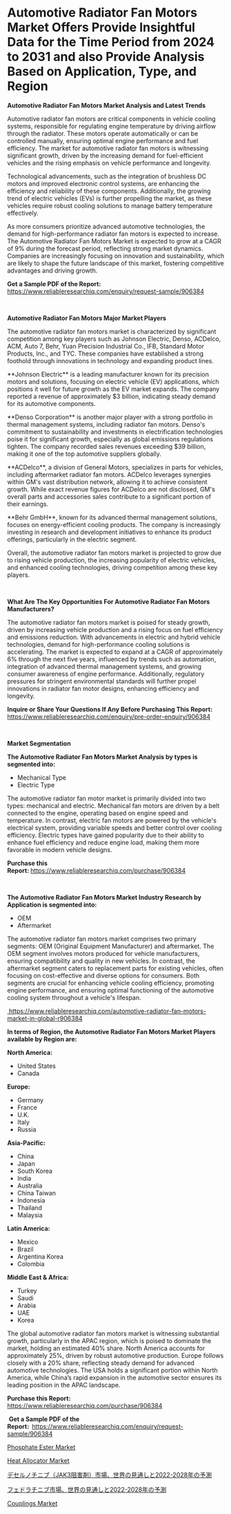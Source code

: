 <p><h1>Automotive Radiator Fan Motors Market Offers Provide Insightful Data for the Time Period from 2024 to 2031 and also Provide Analysis Based on Application, Type, and Region</h1></p><p><strong>Automotive Radiator Fan Motors Market Analysis and Latest Trends</strong></p>
<p><p>Automotive radiator fan motors are critical components in vehicle cooling systems, responsible for regulating engine temperature by driving airflow through the radiator. These motors operate automatically or can be controlled manually, ensuring optimal engine performance and fuel efficiency. The market for automotive radiator fan motors is witnessing significant growth, driven by the increasing demand for fuel-efficient vehicles and the rising emphasis on vehicle performance and longevity. </p><p>Technological advancements, such as the integration of brushless DC motors and improved electronic control systems, are enhancing the efficiency and reliability of these components. Additionally, the growing trend of electric vehicles (EVs) is further propelling the market, as these vehicles require robust cooling solutions to manage battery temperature effectively. </p><p>As more consumers prioritize advanced automotive technologies, the demand for high-performance radiator fan motors is expected to increase. The Automotive Radiator Fan Motors Market is expected to grow at a CAGR of 9% during the forecast period, reflecting strong market dynamics. Companies are increasingly focusing on innovation and sustainability, which are likely to shape the future landscape of this market, fostering competitive advantages and driving growth.</p></p>
<p><strong>Get a Sample PDF of the Report:&nbsp;</strong> <a href="https://www.reliableresearchiq.com/enquiry/request-sample/906384">https://www.reliableresearchiq.com/enquiry/request-sample/906384</a></p>
<p>&nbsp;</p>
<p><strong>Automotive Radiator Fan Motors Major Market Players</strong></p>
<p><p>The automotive radiator fan motors market is characterized by significant competition among key players such as Johnson Electric, Denso, ACDelco, ACM, Auto 7, Behr, Yuan Precision Industrial Co., IFB, Standard Motor Products, Inc., and TYC. These companies have established a strong foothold through innovations in technology and expanding product lines.</p><p>**Johnson Electric** is a leading manufacturer known for its precision motors and solutions, focusing on electric vehicle (EV) applications, which positions it well for future growth as the EV market expands. The company reported a revenue of approximately $3 billion, indicating steady demand for its automotive components.</p><p>**Denso Corporation** is another major player with a strong portfolio in thermal management systems, including radiator fan motors. Denso's commitment to sustainability and investments in electrification technologies poise it for significant growth, especially as global emissions regulations tighten. The company recorded sales revenues exceeding $39 billion, making it one of the top automotive suppliers globally.</p><p>**ACDelco**, a division of General Motors, specializes in parts for vehicles, including aftermarket radiator fan motors. ACDelco leverages synergies within GM's vast distribution network, allowing it to achieve consistent growth. While exact revenue figures for ACDelco are not disclosed, GM's overall parts and accessories sales contribute to a significant portion of their earnings.</p><p>**Behr GmbH**, known for its advanced thermal management solutions, focuses on energy-efficient cooling products. The company is increasingly investing in research and development initiatives to enhance its product offerings, particularly in the electric segment.</p><p>Overall, the automotive radiator fan motors market is projected to grow due to rising vehicle production, the increasing popularity of electric vehicles, and enhanced cooling technologies, driving competition among these key players.</p></p>
<p>&nbsp;</p>
<p><strong>What Are The Key Opportunities For Automotive Radiator Fan Motors Manufacturers?</strong></p>
<p><p>The automotive radiator fan motors market is poised for steady growth, driven by increasing vehicle production and a rising focus on fuel efficiency and emissions reduction. With advancements in electric and hybrid vehicle technologies, demand for high-performance cooling solutions is accelerating. The market is expected to expand at a CAGR of approximately 6% through the next five years, influenced by trends such as automation, integration of advanced thermal management systems, and growing consumer awareness of engine performance. Additionally, regulatory pressures for stringent environmental standards will further propel innovations in radiator fan motor designs, enhancing efficiency and longevity.</p></p>
<p><strong>Inquire or Share Your Questions If Any Before Purchasing This Report:</strong> <a href="https://www.reliableresearchiq.com/enquiry/pre-order-enquiry/906384">https://www.reliableresearchiq.com/enquiry/pre-order-enquiry/906384</a></p>
<p>&nbsp;</p>
<p><strong>Market Segmentation</strong></p>
<p><strong>The Automotive Radiator Fan Motors Market Analysis by types is segmented into:</strong></p>
<p><ul><li>Mechanical Type</li><li>Electric Type</li></ul></p>
<p><p>The automotive radiator fan motor market is primarily divided into two types: mechanical and electric. Mechanical fan motors are driven by a belt connected to the engine, operating based on engine speed and temperature. In contrast, electric fan motors are powered by the vehicle's electrical system, providing variable speeds and better control over cooling efficiency. Electric types have gained popularity due to their ability to enhance fuel efficiency and reduce engine load, making them more favorable in modern vehicle designs.</p></p>
<p><strong>Purchase this Report:&nbsp;</strong><a href="https://www.reliableresearchiq.com/purchase/906384">https://www.reliableresearchiq.com/purchase/906384</a></p>
<p>&nbsp;</p>
<p><strong>The Automotive Radiator Fan Motors Market Industry Research by Application is segmented into:</strong></p>
<p><ul><li>OEM</li><li>Aftermarket</li></ul></p>
<p><p>The automotive radiator fan motors market comprises two primary segments: OEM (Original Equipment Manufacturer) and aftermarket. The OEM segment involves motors produced for vehicle manufacturers, ensuring compatibility and quality in new vehicles. In contrast, the aftermarket segment caters to replacement parts for existing vehicles, often focusing on cost-effective and diverse options for consumers. Both segments are crucial for enhancing vehicle cooling efficiency, promoting engine performance, and ensuring optimal functioning of the automotive cooling system throughout a vehicle's lifespan.</p></p>
<p><a href="https://www.reliableresearchiq.com/automotive-radiator-fan-motors-market-in-global-r906384">&nbsp;https://www.reliableresearchiq.com/automotive-radiator-fan-motors-market-in-global-r906384</a></p>
<p><strong>In terms of Region, the Automotive Radiator Fan Motors Market Players available by Region are:</strong></p>
<p>
    <p> <strong> North America: </strong>
        <ul>
            <li>United States</li>
            <li>Canada</li>
        </ul>
        </p> 
    <p> <strong> Europe: </strong>
        <ul>
            <li>Germany</li>
            <li>France</li>
            <li>U.K.</li>
            <li>Italy</li>
            <li>Russia</li>
        </ul>
        </p> 
    <p> <strong> Asia-Pacific: </strong>
        <ul>
            <li>China</li>
            <li>Japan</li>
            <li>South Korea</li>
            <li>India</li>
            <li>Australia</li>
            <li>China Taiwan</li>
            <li>Indonesia</li>
            <li>Thailand</li>
            <li>Malaysia</li>
        </ul>
        </p> 
    <p> <strong> Latin America: </strong>
        <ul>
            <li>Mexico</li>
            <li>Brazil</li>
            <li>Argentina Korea</li>
            <li>Colombia</li>
        </ul>
        </p> 
    <p> <strong> Middle East & Africa: </strong>
        <ul>
            <li>Turkey</li>
            <li>Saudi</li>
            <li>Arabia</li>
            <li>UAE</li>
            <li>Korea</li>
        </ul>
    </p>
    </p>
<p><p>The global automotive radiator fan motors market is witnessing substantial growth, particularly in the APAC region, which is poised to dominate the market, holding an estimated 40% share. North America accounts for approximately 25%, driven by robust automotive production. Europe follows closely with a 20% share, reflecting steady demand for advanced automotive technologies. The USA holds a significant portion within North America, while China’s rapid expansion in the automotive sector ensures its leading position in the APAC landscape.</p></p>
<p><strong>Purchase this Report: </strong><a href="https://www.reliableresearchiq.com/purchase/906384">https://www.reliableresearchiq.com/purchase/906384</a></p>
<p>&nbsp;<strong>Get a Sample PDF of the Report:&nbsp;&nbsp;</strong><a href="https://www.reliableresearchiq.com/enquiry/request-sample/906384">https://www.reliableresearchiq.com/enquiry/request-sample/906384</a></p>
<p><strong></strong></p>
<p><p><a href="https://issuu.com/reportprime-2/docs/phosphate-ester-market-size-2030.pp_fe6209c60a465a">Phosphate Ester Market</a></p><p><a href="https://medium.com/@paullawrence644/the-global-heat-allocator-market-is-at-the-forefront-of-innovation-driving-rapid-industry-4c8c58b7e8b5">Heat Allocator Market</a></p><p><a href="https://medium.com/@fsde4w/decernotinib-jak3-inhibitor-market-global-outlook-and-forecast-2022-2028-0a170617e253">デセルノチニブ（JAK3阻害剤）市場、世界の見通しと2022-2028年の予測</a></p><p><a href="https://medium.com/@fsde4w/fedratinib-market-global-outlook-and-forecast-2022-2028-market-%E3%81%AF-%E3%82%B3%E3%82%B9%E3%83%88%E7%AE%A1%E7%90%86%E3%81%A8%E5%8A%B9%E7%8E%87%E5%90%91%E4%B8%8A%E3%82%92%E5%84%AA%E5%85%88%E3%81%97%E3%81%BE%E3%81%99-01766fdd699b">フェドラチニブ市場、世界の見通しと2022-2028年の予測</a></p><p><a href="https://issuu.com/reportprime-2/docs/couplings-market-size-2030.pptx_626ff38224d3c8">Couplings Market</a></p></p>